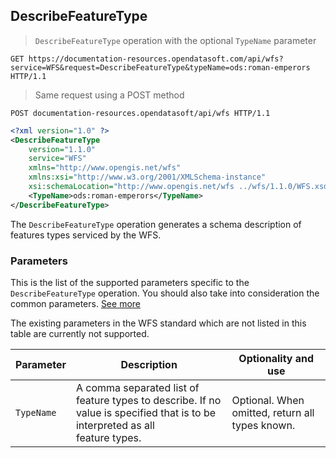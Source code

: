 ## DescribeFeatureType

> `DescribeFeatureType` operation with the optional `TypeName` parameter

```http
GET https://documentation-resources.opendatasoft.com/api/wfs?service=WFS&request=DescribeFeatureType&typeName=ods:roman-emperors HTTP/1.1
```

> Same request using a POST method

```http
POST documentation-resources.opendatasoft/api/wfs HTTP/1.1
```

```xml
<?xml version="1.0" ?>
<DescribeFeatureType
    version="1.1.0"
    service="WFS"
    xmlns="http://www.opengis.net/wfs"
    xmlns:xsi="http://www.w3.org/2001/XMLSchema-instance"
    xsi:schemaLocation="http://www.opengis.net/wfs ../wfs/1.1.0/WFS.xsd">
    <TypeName>ods:roman-emperors</TypeName>
</DescribeFeatureType>
```

The `DescribeFeatureType` operation generates a schema description of features types serviced by the WFS.

### Parameters

This is the list of the supported parameters specific to the `DescribeFeatureType` operation. You should also take into
consideration the common parameters. [See more](#parameters)

The existing parameters in the WFS standard which are not listed in this table are currently not supported.

Parameter | Description | Optionality and use
--------- | ----------- | -------------------
`TypeName` | A comma separated list of feature types to describe. If no value is specified that is to be interpreted as all <br> feature types. | Optional. When omitted, return all types known.
